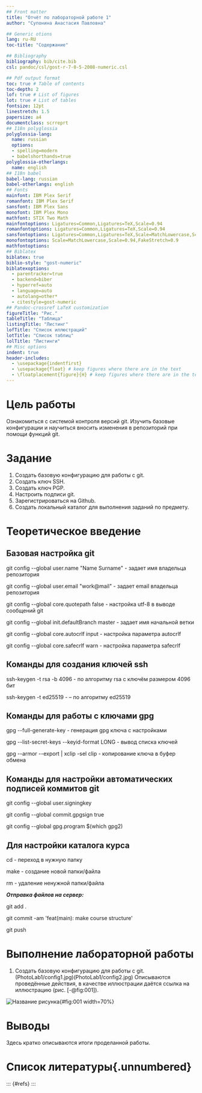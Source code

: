 ```yaml
---
## Front matter
title: "Отчёт по лабораторной работе 1"
author: "Супонина Анастасия Павловна"

## Generic otions
lang: ru-RU
toc-title: "Содержание"

## Bibliography
bibliography: bib/cite.bib
csl: pandoc/csl/gost-r-7-0-5-2008-numeric.csl

## Pdf output format
toc: true # Table of contents
toc-depth: 2
lof: true # List of figures
lot: true # List of tables
fontsize: 12pt
linestretch: 1.5
papersize: a4
documentclass: scrreprt
## I18n polyglossia
polyglossia-lang:
  name: russian
  options:
  - spelling=modern
  - babelshorthands=true
polyglossia-otherlangs:
  name: english
## I18n babel
babel-lang: russian
babel-otherlangs: english
## Fonts
mainfont: IBM Plex Serif
romanfont: IBM Plex Serif
sansfont: IBM Plex Sans
monofont: IBM Plex Mono
mathfont: STIX Two Math
mainfontoptions: Ligatures=Common,Ligatures=TeX,Scale=0.94
romanfontoptions: Ligatures=Common,Ligatures=TeX,Scale=0.94
sansfontoptions: Ligatures=Common,Ligatures=TeX,Scale=MatchLowercase,Scale=0.94
monofontoptions: Scale=MatchLowercase,Scale=0.94,FakeStretch=0.9
mathfontoptions:
## Biblatex
biblatex: true
biblio-style: "gost-numeric"
biblatexoptions:
  - parentracker=true
  - backend=biber
  - hyperref=auto
  - language=auto
  - autolang=other*
  - citestyle=gost-numeric
## Pandoc-crossref LaTeX customization
figureTitle: "Рис."
tableTitle: "Таблица"
listingTitle: "Листинг"
lofTitle: "Список иллюстраций"
lotTitle: "Список таблиц"
lolTitle: "Листинги"
## Misc options
indent: true
header-includes:
  - \usepackage{indentfirst}
  - \usepackage{float} # keep figures where there are in the text
  - \floatplacement{figure}{H} # keep figures where there are in the text
---
```


# Цель работы

Ознакомиться с системой контроля версий git. Изучить базовые конфигурации и научиться вносить изменения в репозиторий при помощи функций git.

# Задание

1) Создать базовую конфигурацию для работы с git.
2) Создать ключ SSH.
3) Создать ключ PGP.
4) Настроить подписи git.
5) Зарегистрироваться на Github.
6) Создать локальный каталог для выполнения заданий по предмету.

# Теоретическое введение

## Базовая настройка git

git config --global user.name "Name Surname" - задает имя владельца репозитория 

git config --global user.email "work@mail" - задает email владельца репозитория 

git config --global core.quotepath false - настройка utf-8 в выводе сообщений git

git config --global init.defaultBranch master - задает имя начальной ветки

git config --global core.autocrlf input - настройка параметра autocrlf

git config --global core.safecrlf warn - настройка параметра safecrlf

## Команды для создания ключей ssh

ssh-keygen -t rsa -b 4096 - по алгоритму rsa с ключём размером 4096 бит

ssh-keygen -t ed25519 - – по алгоритму ed25519

## Команды для работы с ключами gpg

gpg --full-generate-key - генерация gpg ключа с настройками

gpg --list-secret-keys --keyid-format LONG - вывод списка ключей

gpg --armor --export <PGP Fingerprint> | xclip -sel clip - копирование ключа в буфер обмена

## Команды для настройки автоматических подписей коммитов git

git config --global user.signingkey <PGP Fingerprint>

git config --global commit.gpgsign true

git config --global gpg.program $(which gpg2)

## Для настройки каталога курса

cd - переход в нужную папку

make - создание новой папки/файла

rm - удаление ненужной папки/файла 

***Отправка файлов на сервер:***

git add .

git commit -am 'feat(main): make course structure'

git push


# Выполнение лабораторной работы

1) Создать базовую конфигурацию для работы с git. (PhotoLab1/config1.jpg)(PhotoLab1/config2.jpg)
Описываются проведённые действия, в качестве иллюстрации даётся ссылка на иллюстрацию (рис. [-@fig:001]).

![Название рисунка](image/placeimg_800_600_tech.jpg){#fig:001 width=70%}

# Выводы

Здесь кратко описываются итоги проделанной работы.

# Список литературы{.unnumbered}

::: {#refs}
:::
